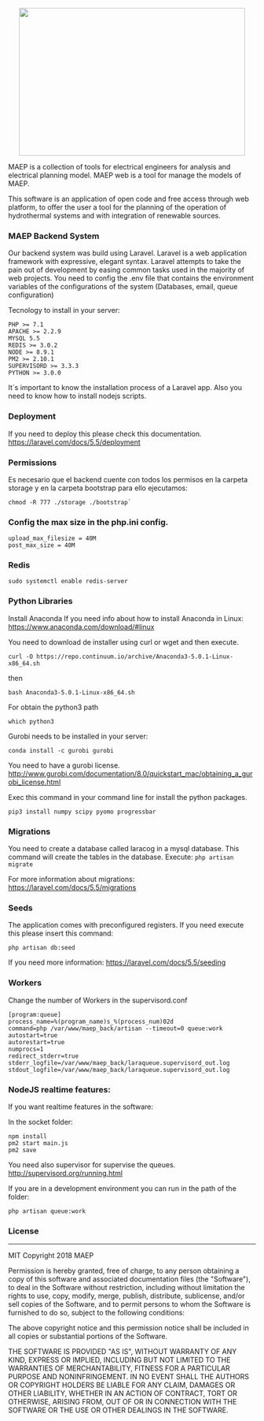 <p align="center">
    <img width="460" height="300" src="https://maep-tools.github.io/landing-page/assets/img/theme/Vector.svg">
</p>
MAEP is a collection of tools for electrical engineers for analysis and electrical planning model.  
MAEP web is a tool for manage the models of MAEP.

This software is an application of open code and free access through web platform, to offer the user a tool for the planning of the operation of hydrothermal systems and with integration of renewable sources.

### MAEP Backend System
Our backend system was build using Laravel. Laravel is a web application framework with expressive, elegant syntax. Laravel attempts to take the pain out of development by easing common tasks used in the majority of web projects.
You need to config the .env file that contains the environment variables of the configurations of the system (Databases, email, queue configuration)

Tecnology to install in your server:
```
PHP >= 7.1
APACHE >= 2.2.9
MYSQL 5.5
REDIS >= 3.0.2
NODE >= 8.9.1
PM2 >= 2.10.1
SUPERVISORD >= 3.3.3
PYTHON >= 3.0.0
```

It´s important to know the installation process of a Laravel app. Also you need to know how to install nodejs scripts.

### Deployment
If you need to deploy this please check this documentation. https://laravel.com/docs/5.5/deployment


### Permissions
Es necesario que el backend cuente con todos los permisos en la carpeta storage y en la carpeta bootstrap para ello ejecutamos:

```
chmod -R 777 ./storage ./bootstrap`
```
### Config the max size in the php.ini config.
```
upload_max_filesize = 40M
post_max_size = 40M
```
### Redis

```
sudo systemctl enable redis-server
```




### Python Libraries

Install Anaconda
If you need info about how to install Anaconda in Linux:
https://www.anaconda.com/download/#linux

You need to download de installer using curl or wget and then execute.
```
curl -O https://repo.continuum.io/archive/Anaconda3-5.0.1-Linux-x86_64.sh
````
then
````
bash Anaconda3-5.0.1-Linux-x86_64.sh
````
For obtain the python3 path
```
which python3
```

Gurobi needs to be installed in your server:

`conda install -c gurobi gurobi`

You need to have a gurobi license.
http://www.gurobi.com/documentation/8.0/quickstart_mac/obtaining_a_gurobi_license.html

Exec this command in your command line for install the python packages.

`pip3 install numpy scipy pyomo progressbar`

### Migrations
You need to create a database called laracog in a mysql database.
This command will create the tables in the database.
Execute:
`php artisan migrate`

For more information about migrations:
https://laravel.com/docs/5.5/migrations


### Seeds
The application comes with preconfigured registers. If you need execute this please insert this command:

`php artisan db:seed`

If you need more information:
https://laravel.com/docs/5.5/seeding



### Workers
Change the number of Workers in the supervisord.conf
```
[program:queue]
process_name=%(program_name)s_%(process_num)02d
command=php /var/www/maep_back/artisan --timeout=0 queue:work
autostart=true
autorestart=true
numprocs=1
redirect_stderr=true
stderr_logfile=/var/www/maep_back/laraqueue.supervisord_out.log
stdout_logfile=/var/www/maep_back/laraqueue.supervisord_out.log
```

### NodeJS realtime features:
If you want realtime features in the software:

In the socket folder:
```
npm install
pm2 start main.js
pm2 save
```

You need also supervisor for supervise the queues.
http://supervisord.org/running.html

If you are in a development environment you can run in the path of the folder:
```
php artisan queue:work
```



### License
----
MIT
Copyright 2018 MAEP

Permission is hereby granted, free of charge, to any person obtaining a copy of this software and associated documentation files (the "Software"), to deal in the Software without restriction, including without limitation the rights to use, copy, modify, merge, publish, distribute, sublicense, and/or sell copies of the Software, and to permit persons to whom the Software is furnished to do so, subject to the following conditions:

The above copyright notice and this permission notice shall be included in all copies or substantial portions of the Software.

THE SOFTWARE IS PROVIDED "AS IS", WITHOUT WARRANTY OF ANY KIND, EXPRESS OR IMPLIED, INCLUDING BUT NOT LIMITED TO THE WARRANTIES OF MERCHANTABILITY, FITNESS FOR A PARTICULAR PURPOSE AND NONINFRINGEMENT. IN NO EVENT SHALL THE AUTHORS OR COPYRIGHT HOLDERS BE LIABLE FOR ANY CLAIM, DAMAGES OR OTHER LIABILITY, WHETHER IN AN ACTION OF CONTRACT, TORT OR OTHERWISE, ARISING FROM, OUT OF OR IN CONNECTION WITH THE SOFTWARE OR THE USE OR OTHER DEALINGS IN THE SOFTWARE.


